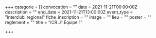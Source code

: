 +++
categorie = []
convocation = ""
date = 2021-11-21T00:00:00Z
description = ""
end_date = 2021-11-21T13:00:00Z
event_type = "interclub_regional"
fiche_inscription = ""
image = ""
lieu = ""
poster = ""
reglement = ""
title = "ICR J1 Equipe 1"

+++

